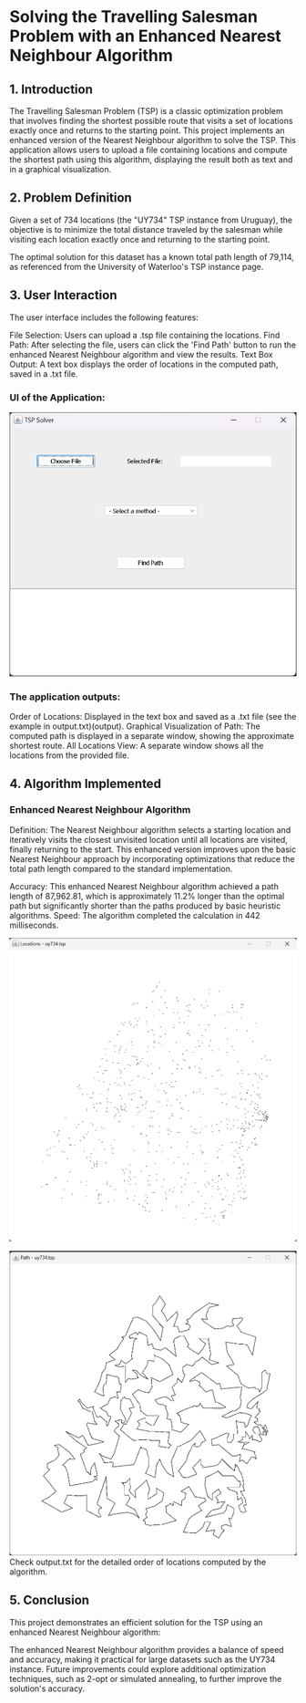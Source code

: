 # Solving the Travelling Salesman Problem with an Enhanced Nearest Neighbour Algorithm
## 1. Introduction
The Travelling Salesman Problem (TSP) is a classic optimization problem that involves finding the shortest possible route that visits a set of locations exactly once and returns to the starting point. This project implements an enhanced version of the Nearest Neighbour algorithm to solve the TSP. This application allows users to upload a file containing locations and compute the shortest path using this algorithm, displaying the result both as text and in a graphical visualization.

## 2. Problem Definition
Given a set of 734 locations (the "UY734" TSP instance from Uruguay), the objective is to minimize the total distance traveled by the salesman while visiting each location exactly once and returning to the starting point.

The optimal solution for this dataset has a known total path length of 79,114, as referenced from the University of Waterloo's TSP instance page.

## 3. User Interaction
The user interface includes the following features:

File Selection: Users can upload a .tsp file containing the locations.
Find Path: After selecting the file, users can click the 'Find Path' button to run the enhanced Nearest Neighbour algorithm and view the results.
Text Box Output: A text box displays the order of locations in the computed path, saved in a .txt file.
### UI of the Application:

![Application UI](./readme-images/ui.png)
### The application outputs:

Order of Locations: Displayed in the text box and saved as a .txt file (see the example in output.txt)​(output).
Graphical Visualization of Path: The computed path is displayed in a separate window, showing the approximate shortest route.
All Locations View: A separate window shows all the locations from the provided file.
## 4. Algorithm Implemented
### Enhanced Nearest Neighbour Algorithm
Definition: The Nearest Neighbour algorithm selects a starting location and iteratively visits the closest unvisited location until all locations are visited, finally returning to the start. This enhanced version improves upon the basic Nearest Neighbour approach by incorporating optimizations that reduce the total path length compared to the standard implementation.

Accuracy: This enhanced Nearest Neighbour algorithm achieved a path length of 87,962.81, which is approximately 11.2% longer than the optimal path but significantly shorter than the paths produced by basic heuristic algorithms.
Speed: The algorithm completed the calculation in 442 milliseconds.

![Locations Visualization](./readme-images/locations.png)

![Path Visualization](./readme-images/path.png)
Check output.txt for the detailed order of locations computed by the algorithm.

## 5. Conclusion
This project demonstrates an efficient solution for the TSP using an enhanced Nearest Neighbour algorithm:

The enhanced Nearest Neighbour algorithm provides a balance of speed and accuracy, making it practical for large datasets such as the UY734 instance.
Future improvements could explore additional optimization techniques, such as 2-opt or simulated annealing, to further improve the solution's accuracy.

